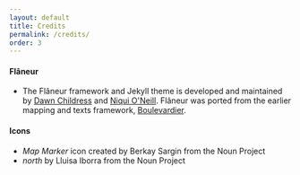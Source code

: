 ```yaml
---
layout: default
title: Credits
permalink: /credits/
order: 3
---
```


#### Flâneur
* The Flâneur framework and Jekyll theme is developed and maintained by [Dawn Childress](https://github.com/kirschbombe) and [Niqui O'Neill](https://github.com/dnoneill). Flâneur was ported from the earlier mapping and texts framework, [Boulevardier](https://github.com/kirschbombe/boulevardier).


#### Icons
* _Map Marker_ icon created by Berkay Sargin from the Noun Project
* _north_ by Lluisa Iborra from the Noun Project
